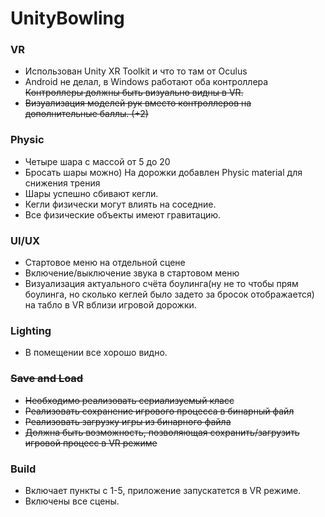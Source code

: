 # UnityBowling
### VR
- Использован Unity XR Toolkit и что то там от Oculus
- Android не делал, в Windows работают оба контроллера ~~Контроллеры должны быть визуально видны в VR.~~ 
- ~~Визуализация моделей рук вместо контроллеров на дополнительные баллы. (+2)~~
### Physic
- Четыре шара с массой от 5 до 20
- Бросать шары можно) На дорожки добавлен Physic material для снижения трения
- Шары успешно сбивают кегли.
- Кегли физически могут влиять на соседние.
- Все физические объекты имеют гравитацию.
### UI/UX
- Стартовое меню на отдельной сцене
- Включение/выключение звука в стартовом меню
- Визуализация актуального счёта боулинга(ну не то чтобы прям боулинга, но сколько кеглей было задето за бросок отображается) на табло в VR вблизи игровой дорожки.
###  Lighting
- В помещении все хорошо видно. 
### ~~Save and Load~~
- ~~Необходимо реализовать сериализуемый класс~~
- ~~Реализовать сохранение игрового процесса в бинарный файл~~
- ~~Реализовать загрузку игры из бинарного файла~~
- ~~Должна быть возможность, позволяющая сохранить/загрузить игровой процесс в VR режиме~~
### Build
- Включает пункты с 1-5, приложение запускатется в VR режиме.
- Включены все сцены.